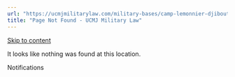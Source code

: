 ```yaml
---
url: "https://ucmjmilitarylaw.com/military-bases/camp-lemonnier-djibouti-military-defense-lawyer-ucmj-legal-guide/%7Blocation14"
title: "Page Not Found - UCMJ Military Law"
---
```


[Skip to content](https://ucmjmilitarylaw.com/military-bases/camp-lemonnier-djibouti-military-defense-lawyer-ucmj-legal-guide/%7Blocation14#content)

It looks like nothing was found at this location.

Notifications